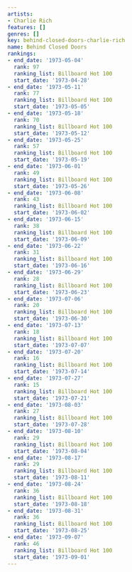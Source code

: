 ```yaml
---
artists:
- Charlie Rich
features: []
genres: []
key: behind-closed-doors-charlie-rich
name: Behind Closed Doors
rankings:
- end_date: '1973-05-04'
  rank: 97
  ranking_list: Billboard Hot 100
  start_date: '1973-04-28'
- end_date: '1973-05-11'
  rank: 77
  ranking_list: Billboard Hot 100
  start_date: '1973-05-05'
- end_date: '1973-05-18'
  rank: 70
  ranking_list: Billboard Hot 100
  start_date: '1973-05-12'
- end_date: '1973-05-25'
  rank: 57
  ranking_list: Billboard Hot 100
  start_date: '1973-05-19'
- end_date: '1973-06-01'
  rank: 49
  ranking_list: Billboard Hot 100
  start_date: '1973-05-26'
- end_date: '1973-06-08'
  rank: 43
  ranking_list: Billboard Hot 100
  start_date: '1973-06-02'
- end_date: '1973-06-15'
  rank: 38
  ranking_list: Billboard Hot 100
  start_date: '1973-06-09'
- end_date: '1973-06-22'
  rank: 31
  ranking_list: Billboard Hot 100
  start_date: '1973-06-16'
- end_date: '1973-06-29'
  rank: 28
  ranking_list: Billboard Hot 100
  start_date: '1973-06-23'
- end_date: '1973-07-06'
  rank: 20
  ranking_list: Billboard Hot 100
  start_date: '1973-06-30'
- end_date: '1973-07-13'
  rank: 18
  ranking_list: Billboard Hot 100
  start_date: '1973-07-07'
- end_date: '1973-07-20'
  rank: 16
  ranking_list: Billboard Hot 100
  start_date: '1973-07-14'
- end_date: '1973-07-27'
  rank: 15
  ranking_list: Billboard Hot 100
  start_date: '1973-07-21'
- end_date: '1973-08-03'
  rank: 27
  ranking_list: Billboard Hot 100
  start_date: '1973-07-28'
- end_date: '1973-08-10'
  rank: 29
  ranking_list: Billboard Hot 100
  start_date: '1973-08-04'
- end_date: '1973-08-17'
  rank: 29
  ranking_list: Billboard Hot 100
  start_date: '1973-08-11'
- end_date: '1973-08-24'
  rank: 36
  ranking_list: Billboard Hot 100
  start_date: '1973-08-18'
- end_date: '1973-08-31'
  rank: 36
  ranking_list: Billboard Hot 100
  start_date: '1973-08-25'
- end_date: '1973-09-07'
  rank: 46
  ranking_list: Billboard Hot 100
  start_date: '1973-09-01'
---
```


